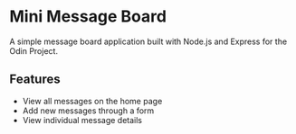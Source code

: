 # Mini Message Board

A simple message board application built with Node.js and Express for the Odin Project.

## Features

- View all messages on the home page
- Add new messages through a form
- View individual message details